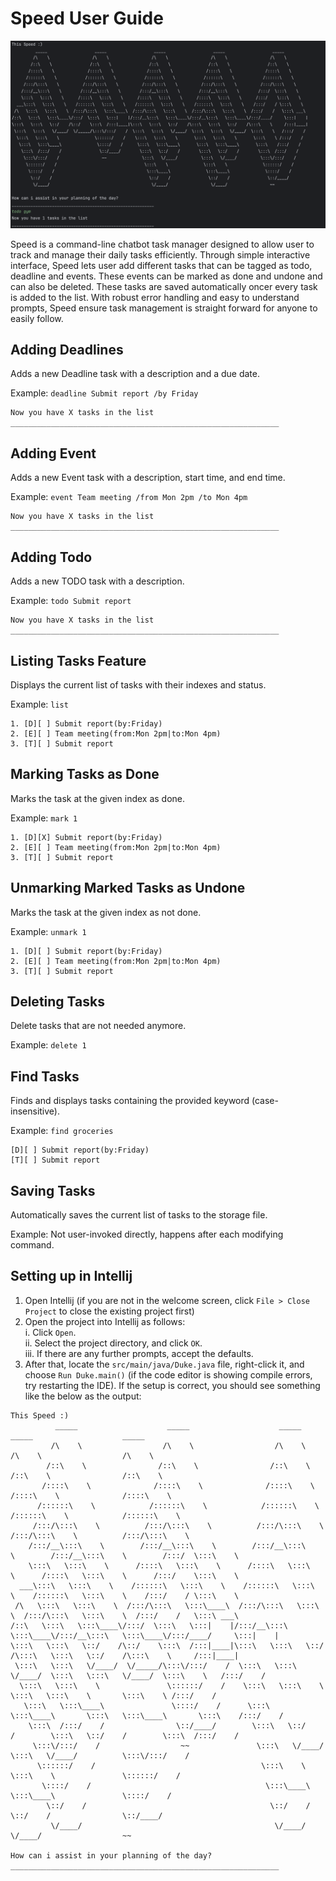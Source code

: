 # Speed User Guide
![Product Screenshot](images/1.png)


Speed is a command-line chatbot task manager designed to allow user to track and manage their daily
tasks efficiently. Through simple interactive interface, Speed lets user add different tasks that can be tagged as todo, 
deadline and events. These events can be marked as done and undone and can also be deleted. 
These tasks are saved automatically oncer every task is added to the list. With robust error handling and easy to 
understand prompts, Speed ensure task management is straight forward for anyone to easily follow.

## Adding Deadlines

Adds a new Deadline task with a description and a due date.

Example: `deadline Submit report /by Friday`

```
Now you have X tasks in the list
____________________________________________________________

```

## Adding Event

Adds a new Event task with a description, start time, and end time.

Example: `event Team meeting /from Mon 2pm /to Mon 4pm`

```
Now you have X tasks in the list
____________________________________________________________

```
## Adding Todo

Adds a new TODO task with a description.

Example: `todo Submit report`

```
Now you have X tasks in the list
____________________________________________________________

```

## Listing Tasks Feature

Displays the current list of tasks with their indexes and status.

Example: `list`

```
1. [D][ ] Submit report(by:Friday)
2. [E][ ] Team meeting(from:Mon 2pm|to:Mon 4pm)
3. [T][ ] Submit report
```

## Marking Tasks as Done

Marks the task at the given index as done.

Example: `mark 1`

```
1. [D][X] Submit report(by:Friday)
2. [E][ ] Team meeting(from:Mon 2pm|to:Mon 4pm)
3. [T][ ] Submit report
```

## Unmarking Marked Tasks as Undone

Marks the task at the given index as not done.

Example: `unmark 1`
``` 
1. [D][ ] Submit report(by:Friday)
2. [E][ ] Team meeting(from:Mon 2pm|to:Mon 4pm)
3. [T][ ] Submit report
```

## Deleting Tasks

Delete tasks that are not needed anymore.

Example: `delete 1`

## Find Tasks

Finds and displays tasks containing the provided keyword (case-insensitive).

Example: `find groceries`

```
[D][ ] Submit report(by:Friday)
[T][ ] Submit report
```

## Saving Tasks

Automatically saves the current list of tasks to the storage file.

Example: Not user-invoked directly, happens after each modifying command.

## Setting up in Intellij

1. Open Intellij (if you are not in the welcome screen, click `File > Close Project` to close the existing project first)
2. Open the project into Intellij as follows:\
   i. Click `Open`.\
   ii. Select the project directory, and click `OK`.\
   iii. If there are any further prompts, accept the defaults.
3. After that, locate the `src/main/java/Duke.java` file, right-click it, and choose `Run Duke.main()` (if the code editor is 
   showing compile errors, try restarting the IDE). If the setup is correct, you should see something like the below as 
   the output:
```
This Speed :)
          _____                    _____                    _____                    _____                    _____                  
         /\    \                  /\    \                  /\    \                  /\    \                  /\    \                 
        /::\    \                /::\    \                /::\    \                /::\    \                /::\    \                
       /::::\    \              /::::\    \              /::::\    \              /::::\    \              /::::\    \               
      /::::::\    \            /::::::\    \            /::::::\    \            /::::::\    \            /::::::\    \              
     /:::/\:::\    \          /:::/\:::\    \          /:::/\:::\    \          /:::/\:::\    \          /:::/\:::\    \             
    /:::/__\:::\    \        /:::/__\:::\    \        /:::/__\:::\    \        /:::/__\:::\    \        /:::/  \:::\    \            
    \:::\   \:::\    \      /::::\   \:::\    \      /::::\   \:::\    \      /::::\   \:::\    \      /:::/    \:::\    \           
  ___\:::\   \:::\    \    /::::::\   \:::\    \    /::::::\   \:::\    \    /::::::\   \:::\    \    /:::/    / \:::\    \          
 /\   \:::\   \:::\    \  /:::/\:::\   \:::\____\  /:::/\:::\   \:::\    \  /:::/\:::\   \:::\    \  /:::/    /   \:::\ ___\         
/::\   \:::\   \:::\____\/:::/  \:::\   \:::|    |/:::/__\:::\   \:::\____\/:::/__\:::\   \:::\____\/:::/____/     \:::|    |        
\:::\   \:::\   \::/    /\::/    \:::\  /:::|____|\:::\   \:::\   \::/    /\:::\   \:::\   \::/    /\:::\    \     /:::|____|        
 \:::\   \:::\   \/____/  \/_____/\:::\/:::/    /  \:::\   \:::\   \/____/  \:::\   \:::\   \/____/  \:::\    \   /:::/    /         
  \:::\   \:::\    \               \::::::/    /    \:::\   \:::\    \       \:::\   \:::\    \       \:::\    \ /:::/    /          
   \:::\   \:::\____\               \::::/    /      \:::\   \:::\____\       \:::\   \:::\____\       \:::\    /:::/    /           
    \:::\  /:::/    /                \::/____/        \:::\   \::/    /        \:::\   \::/    /        \:::\  /:::/    /            
     \:::\/:::/    /                  ~~               \:::\   \/____/          \:::\   \/____/          \:::\/:::/    /             
      \::::::/    /                                     \:::\    \               \:::\    \               \::::::/    /              
       \::::/    /                                       \:::\____\               \:::\____\               \::::/    /               
        \::/    /                                         \::/    /                \::/    /                \::/____/                
         \/____/                                           \/____/                  \/____/                  ~~                      
                                                                                                                                     
How can i assist in your planning of the day?
____________________________________________________________

```